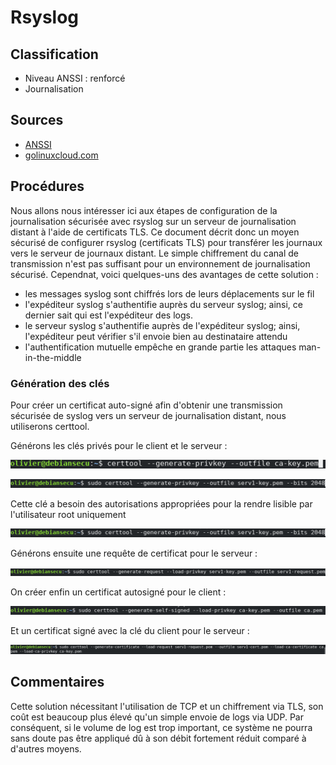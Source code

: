 # Rsyslog


## Classification

* Niveau ANSSI : renforcé
* Journalisation

## Sources

* [ANSSI](https://www.ssi.gouv.fr/uploads/2016/01/linux_configuration-fr-v1.2.pdf)
* [golinuxcloud.com](https://www.golinuxcloud.com/secure-remote-logging-rsyslog-tls-certificate/)


## Procédures

Nous allons nous intéresser ici aux étapes de configuration de la journalisation sécurisée avec rsyslog sur un serveur de journalisation distant à l'aide de certificats TLS. 
Ce document décrit donc un moyen sécurisé de configurer rsyslog (certificats TLS) pour transférer les journaux vers le serveur de journaux distant. 
Le simple chiffrement du canal de transmission n'est pas suffisant pour un environnement de journalisation sécurisé. Cependnat, voici quelques-uns des avantages de cette solution :
* les messages syslog sont chiffrés lors de leurs déplacements sur le fil
* l'expéditeur syslog s'authentifie auprès du serveur syslog; ainsi, ce dernier sait qui est l'expéditeur des logs.
* le serveur syslog s'authentifie auprès de l'expéditeur syslog; ainsi, l'expéditeur peut vérifier s'il envoie bien au destinataire attendu
* l'authentification mutuelle empêche en grande partie les attaques man-in-the-middle

### Génération des clés

Pour créer un certificat auto-signé afin d'obtenir une transmission sécurisée de syslog vers un serveur de journalisation distant, nous utiliserons certtool.

Générons les clés privés pour le client et le serveur :

![](img/rsyslog/key-generation.PNG)

![](img/rsyslog/generate_serv_key.PNG)

Cette clé a besoin des autorisations appropriées pour la rendre lisible par l'utilisateur root uniquement

![](img/rsyslog/generate_serv_key.PNG)

Générons ensuite une requête de certificat pour le serveur :

![](img/rsyslog/generate_serv_certificates.PNG)

On créer enfin un certificat autosigné pour le client :

![](img/rsyslog/generate_self-signed_certificates.PNG)

Et un certificat signé avec la clé du client pour le serveur :

![](img/rsyslog/generate_signed_serv1_certificates.PNG)


## Commentaires
Cette solution nécessitant l'utilisation de TCP et un chiffrement via TLS, son coût est beaucoup plus élevé qu'un simple envoie de logs via UDP. 
Par conséquent, si le volume de log est trop important, ce système ne pourra sans doute pas être appliqué dû à son débit fortement réduit comparé à d'autres moyens.
